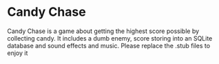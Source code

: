 # Candy Chase

Candy Chase is a game about getting the highest score possible by collecting candy. It includes a dumb enemy, score storing into an SQLite database and sound effects and music. Please replace the .stub files to enjoy it
